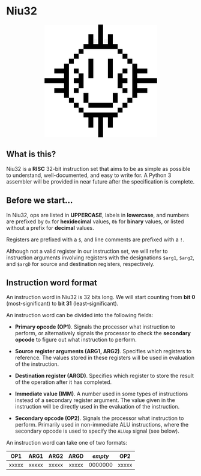 # Niu32

<div align="center">
    <img src="https://raw.githubusercontent.com/OzuYatamutsu/Niu32/master/Niu.png" /><br />
</div>

## What is this?

Niu32 is a **RISC** 32-bit instruction set that aims to be as simple as possible to understand, well-documented, and easy to write for. A Python 3 assembler will be provided in near future after the specification is complete.

## Before we start...

In Niu32, ops are listed in **UPPERCASE**, labels in **lowercase**, and numbers are prefixed by `0x` for **hexidecimal** values, `0b` for **binary** values, or listed without a prefix for **decimal** values.

Registers are prefixed with a `$`, and line comments are prefixed with a `!`.

Although not a valid register in our instruction set, we will refer to instruction arguments involving registers with the designations `$arg1`, `$arg2`, and `$argD` for source and destination registers, respectively.

## Instruction word format

An instruction word in Niu32 is 32 bits long. We will start counting from **bit 0** (most-significant) to **bit 31** (least-significant).

An instruction word can be divided into the following fields:

- **Primary opcode (OP1)**. Signals the processor what instruction to perform, or alternatively signals the processor to check the **secondary opcode** to figure out what instruction to perform.

- **Source register arguments (ARG1, ARG2)**. Specifies which registers to reference. The values stored in these registers will be used in evaluation of the instruction.

- **Destination register (ARGD)**. Specifies which register to store the result of the operation after it has completed.

- **Immediate value (IMM)**. A number used in some types of instructions instead of a secondary register argument. The value given in the instruction will be directly used in the evaluation of the instruction.

- **Secondary opcode (OP2)**. Signals the processor what instruction to perform. Primarily used in non-immediate ALU instructions, where the secondary opcode is used to specify the `ALUop` signal (see below).

An instruction word can take one of two formats:

|OP1  |ARG1 |ARG2 |ARGD |*empty*|  OP2|
|:---:|:---:|:---:|:---:|:-----:|:---:|
|xxxxx|xxxxx|xxxxx|xxxxx|0000000|xxxxx|